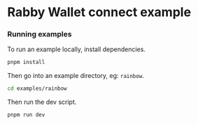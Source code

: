# Rabby Wallet connect example

### Running examples

To run an example locally, install dependencies.

```bash
pnpm install
```

Then go into an example directory, eg: `rainbow`.

```bash
cd examples/rainbow
```

Then run the dev script.

```bash
pnpm run dev
```